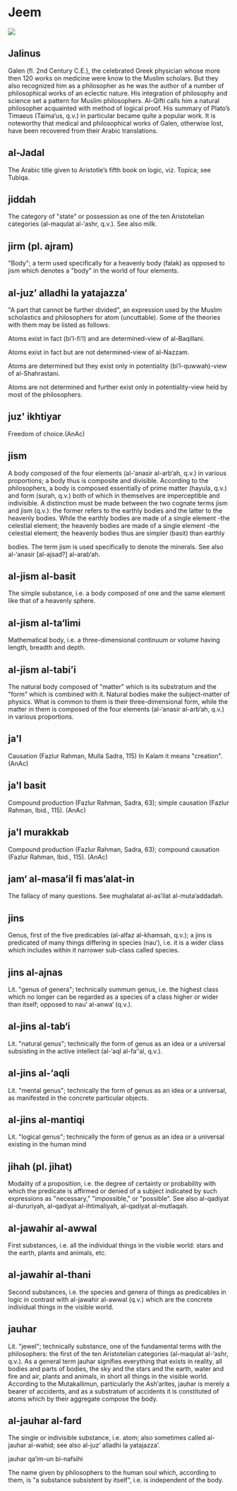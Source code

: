 Jeem
====

![](books/0747-dictionary_of_islamic_philosophical_terms/images/image006.gif)

Jalinus
-------

Galen (fl. 2nd Century C.E.), the celebrated Greek physician whose more
then 120 works on medicine were know to the Muslim scholars. But they
also recognized him as a philosopher as he was the author of a number of
philosophical works of an eclectic nature. His integration of philosophy
and science set a pattern for Muslim philosophers. Al-Qifti calls him a
natural philosopher acquainted with method of logical proof. His summary
of Plato’s Timaeus (Taima’us, q.v.) in particular became quite a popular
work. It is noteworthy that medical and philosophical works of Galen,
otherwise lost, have been recovered from their Arabic translations.

al-Jadal
--------

The Arabic title given to Aristotle’s fifth book on logic, viz. Topica;
see Tubiqa.

jiddah
------

The category of "state" or possession as one of the ten Aristotelian
categories (al-maqulat al-‘ashr, q.v.). See also milk.

jirm (pl. ajram)
----------------

"Body"; a term used specifically for a heavenly body (falak) as opposed
to jism which denotes a "body" in the world of four elements.

al-juz’ alladhi la yatajazza’
-----------------------------

"A part that cannot be further divided", an expression used by the
Muslim scholastics and philosophers for atom (uncuttable). Some of the
theories with them may be listed as follows:

Atoms exist in fact (bi’l-fi‘l) and are determined-view of al-Baqillani.

Atoms exist in fact but are not determined-view of al-Nazzam.

Atoms are determined but they exist only in potentiality
(bi’l-quwwah)-view of al-Shahrastani.

Atoms are not determined and further exist only in potentiality-view
held by most of the philosophers.

juz' ikhtiyar
-------------

Freedom of choice.(AnAc)

jism
----

A body composed of the four elements (al-‘anasir al-arb‘ah, q.v.) in
various proportions; a body thus is composite and divisible. According
to the philosophers, a body is composed essentially of prime matter
(hayula, q.v.) and form (surah, q.v.) both of which in themselves are
imperceptible and indivisible. A distinction must be made between the
two cognate terms jism and jism (q.v.): the former refers to the earthly
bodies and the latter to the heavenly bodies. While the earthly bodies
are made of a single element -the celestial element; the heavenly bodies
are made of a single element -the celestial element; the heavenly bodies
thus are simpler (basit) than earthly

bodies. The term jism is used specifically to denote the minerals. See
also al-‘anasir [al-ajsad?] al-arab‘ah.

al-jism al-basit
----------------

The simple substance, i.e. a body composed of one and the same element
like that of a heavenly sphere.

al-jism al-ta‘limi
------------------

Mathematical body, i.e. a three-dimensional continuum or volume having
length, breadth and depth.

al-jism al-tabi’i
-----------------

The natural body composed of "matter" which is its substratum and the
"form" which is combined with it. Natural bodies make the subject-matter
of physics. What is common to them is their three-dimensional form,
while the matter in them is composed of the four elements (al-‘anasir
al-arb‘ah, q.v.) in various proportions.

ja'l
----

Causation (Fazlur Rahman, Mulla Sadra, 115) In Kalam it means
"creation". (AnAc)

ja'l basit
----------

Compound production (Fazlur Rahman, Sadra, 63); simple causation (Fazlur
Rahman, Ibid., 115). (AnAc)

ja'l murakkab
-------------

Compound production (Fazlur Rahman, Sadra, 63); compound causation
(Fazlur Rahman, Ibid., 115). (AnAc)

jam‘ al-masa’il fi mas’alat-in
------------------------------

The fallacy of many questions. See mughalatat al-as’ilat
al-muta‘addadah.

jins
----

Genus, first of the five predicables (al-alfaz al-khamsah, q.v.); a jins
is predicated of many things differing in species (nau‘), i.e. it is a
wider class which includes within it narrower sub-class called species.

jins al-ajnas
-------------

Lit. "genus of genera"; technically summum genus, i.e. the highest class
which no longer can be regarded as a species of a class higher or wider
than itself; opposed to nau‘ al-anwa‘ (q.v.).

al-jins al-tab‘i
----------------

Lit. "natural genus"; technically the form of genus as an idea or a
universal subsisting in the active intellect (al-‘aql al-fa‘‘al, q.v.).

al-jins al-‘aqli
----------------

Lit. "mental genus"; technically the form of genus as an idea or a
universal, as manifested in the concrete particular objects.

al-jins al-mantiqi
------------------

Lit. "logical genus"; technically the form of genus as an idea or a
universal existing in the human mind

jihah (pl. jihat)
-----------------

Modality of a proposition, i.e. the degree of certainty or probability
with which the predicate is affirmed or denied of a subject indicated by
such expressions as "necessary," "impossible," or "possible". See also
al-qadiyat al-dururiyah, al-qadiyat al-ihtimaliyah, al-qadiyat
al-mutlaqah.

al-jawahir al-awwal
-------------------

First substances, i.e. all the individual things in the visible world:
stars and the earth, plants and animals, etc.

al-jawahir al-thani
-------------------

Second substances, i.e. the species and genera of things as predicables
in logic in contrast with al-jawahir al-awwal (q.v.) which are the
concrete individual things in the visible world.

jauhar
------

Lit. "jewel"; technically substance, one of the fundamental terms with
the philosophers: the first of the ten Aristotelian categories
(al-maqulat al-‘ashr, q.v.). As a general term jauhar signifies
everything that exists in reality, all bodies and parts of bodies, the
sky and the stars and the earth, water and fire and air, plants and
animals, in short all things in the visible world. According to the
Mutakallimun, particularly the Ash‘arites, jauhar is merely a bearer of
accidents, and as a substratum of accidents it is constituted of atoms
which by their aggregate compose the body.

al-jauhar al-fard
-----------------

The single or indivisible substance, i.e. atom; also sometimes called
al-jauhar al-wahid; see also al-juz’ alladhi la yatajazza’.

jauhar qa’im-un bi-nafsihi

The name given by philosophers to the human soul which, according to
them, is "a substance subsistent by itself", i.e. is independent of the
body.



